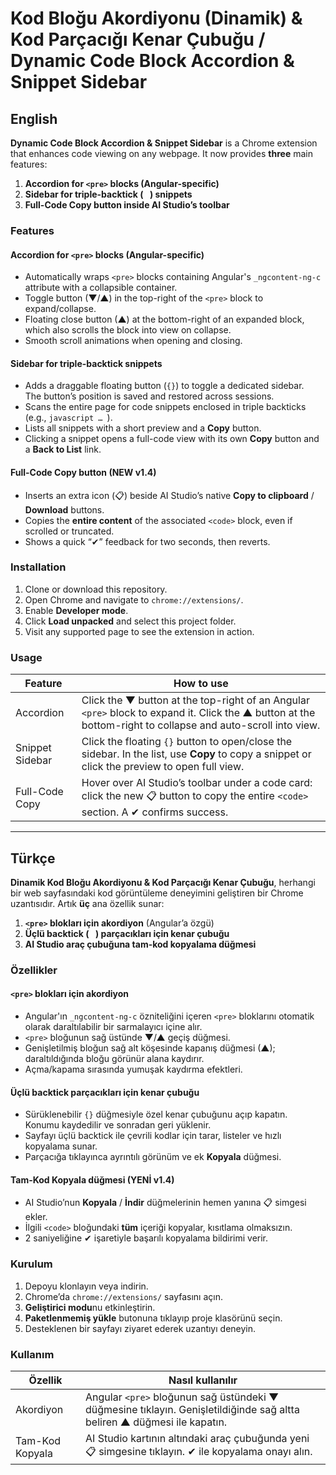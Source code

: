 # Kod Bloğu Akordiyonu (Dinamik) & Kod Parçacığı Kenar Çubuğu / Dynamic Code Block Accordion & Snippet Sidebar

## English

**Dynamic Code Block Accordion & Snippet Sidebar** is a Chrome extension that enhances code viewing on any webpage. It now provides **three** main features:

1.  **Accordion for `<pre>` blocks (Angular-specific)**
2.  **Sidebar for triple-backtick (``` ``` ) snippets**
3.  **Full-Code Copy button inside AI Studio’s toolbar**

### Features

#### Accordion for `<pre>` blocks (Angular-specific)
- Automatically wraps `<pre>` blocks containing Angular's `_ngcontent-ng-c` attribute with a collapsible container.
- Toggle button (▼/▲) in the top-right of the `<pre>` block to expand/collapse.
- Floating close button (▲) at the bottom-right of an expanded block, which also scrolls the block into view on collapse.
- Smooth scroll animations when opening and closing.

#### Sidebar for triple-backtick snippets
- Adds a draggable floating button (`{}`) to toggle a dedicated sidebar.  
  The button’s position is saved and restored across sessions.
- Scans the entire page for code snippets enclosed in triple backticks (e.g., ```javascript … ```).
- Lists all snippets with a short preview and a **Copy** button.
- Clicking a snippet opens a full-code view with its own **Copy** button and a **Back to List** link.

#### Full-Code Copy button (NEW v1.4)
- Inserts an extra icon (📋) beside AI Studio’s native **Copy to clipboard** / **Download** buttons.
- Copies the **entire content** of the associated `<code>` block, even if scrolled or truncated.
- Shows a quick “✔” feedback for two seconds, then reverts.

### Installation
1. Clone or download this repository.  
2. Open Chrome and navigate to `chrome://extensions/`.  
3. Enable **Developer mode**.  
4. Click **Load unpacked** and select this project folder.  
5. Visit any supported page to see the extension in action.

### Usage

| Feature | How to use |
|---------|------------|
| Accordion | Click the ▼ button at the top-right of an Angular `<pre>` block to expand it. Click the ▲ button at the bottom-right to collapse and auto-scroll into view. |
| Snippet Sidebar | Click the floating `{}` button to open/close the sidebar. In the list, use **Copy** to copy a snippet or click the preview to open full view. |
| Full-Code Copy | Hover over AI Studio’s toolbar under a code card: click the new 📋 button to copy the entire `<code>` section. A ✔ confirms success. |

---

## Türkçe

**Dinamik Kod Bloğu Akordiyonu & Kod Parçacığı Kenar Çubuğu**, herhangi bir web sayfasındaki kod görüntüleme deneyimini geliştiren bir Chrome uzantısıdır. Artık **üç** ana özellik sunar:

1.  **`<pre>` blokları için akordiyon** (Angular’a özgü)  
2.  **Üçlü backtick (``` ``` ) parçacıkları için kenar çubuğu**  
3.  **AI Studio araç çubuğuna tam-kod kopyalama düğmesi**

### Özellikler

#### `<pre>` blokları için akordiyon
- Angular'ın `_ngcontent-ng-c` özniteliğini içeren `<pre>` bloklarını otomatik olarak daraltılabilir bir sarmalayıcı içine alır.
- `<pre>` bloğunun sağ üstünde ▼/▲ geçiş düğmesi.
- Genişletilmiş bloğun sağ alt köşesinde kapanış düğmesi (▲); daraltıldığında bloğu görünür alana kaydırır.
- Açma/kapama sırasında yumuşak kaydırma efektleri.

#### Üçlü backtick parçacıkları için kenar çubuğu
- Sürüklenebilir `{}` düğmesiyle özel kenar çubuğunu açıp kapatın.  
  Konumu kaydedilir ve sonradan geri yüklenir.
- Sayfayı üçlü backtick ile çevrili kodlar için tarar, listeler ve hızlı kopyalama sunar.
- Parçacığa tıklayınca ayrıntılı görünüm ve ek **Kopyala** düğmesi.

#### Tam-Kod Kopyala düğmesi (YENİ v1.4)
- AI Studio’nun **Kopyala** / **İndir** düğmelerinin hemen yanına 📋 simgesi ekler.
- İlgili `<code>` bloğundaki **tüm** içeriği kopyalar, kısıtlama olmaksızın.
- 2 saniyeliğine ✔ işaretiyle başarılı kopyalama bildirimi verir.

### Kurulum
1. Depoyu klonlayın veya indirin.  
2. Chrome’da `chrome://extensions/` sayfasını açın.  
3. **Geliştirici modu**nu etkinleştirin.  
4. **Paketlenmemiş yükle** butonuna tıklayıp proje klasörünü seçin.  
5. Desteklenen bir sayfayı ziyaret ederek uzantıyı deneyin.

### Kullanım

| Özellik | Nasıl kullanılır |
|---------|-----------------|
| Akordiyon | Angular `<pre>` bloğunun sağ üstündeki ▼ düğmesine tıklayın. Genişletildiğinde sağ altta beliren ▲ düğmesi ile kapatın. |
| Tam-Kod Kopyala | AI Studio kartının altındaki araç çubuğunda yeni 📋 simgesine tıklayın. ✔ ile kopyalama onayı alın. |
